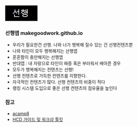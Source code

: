 ![대문01](doc/img/main.jpg)

### 선행앱 makegoodwork.github.io
- 우리가 필요한건 선행. 나와 너가 행복해 질수 있는 건 선행컨텐츠뿐
- 나와 타인이 모두 행복해지는 선행앱
- 훈훈함이 충만해지는 선행앱
- 반대앱 : 내 자랑으로 타인이 짜증 혹은 부러워서 배아픈 경우
- 모두가 행복해지는 컨텐츠는 선행!
- 선행 컨텐츠로 가득한 컨텐츠를 지향한다.
- 자극적인 컨텐츠가 많다. 선행 컨텐츠의 비중이 적다
- 랭킹 시스템 도입으로 좋은 선행 컨텐츠의 점유율을 높인다

### 참고
- [acamp8 ](https://www.facebook.com/groups/878397718886425/)
- [HCD 가이드 및 워크샵 툴킷](http://visualcommunication.tistory.com/1316)

